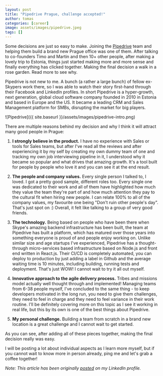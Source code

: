 ```yaml
---
layout: post
title: "Pipedrive Prague, challenge accepted!"
author: tomas
categories: [career]
image: assets/images/pipedrive.jpeg
tags: []
---
```


Some decisions are just so easy to make. Joining the [Pipedrive](https://www.pipedrive.com/) team and helping them build a brand new Prague office was one of them. After talking to co-founders Timo and Martin and then 10+ other people, after making a lovely trip to Estonia, things just started making more and more sense and finally everything has clicked together. Making the final decision a walk in a rose garden. Read more to see why.

Pipedrive is not new to me. A bunch (a rather a large bunch) of fellow ex-Skypers work there, so I was able to watch their story first-hand through their Facebook and LinkedIn profiles. In short Pipedrive is a hyper-growth, next generation, global cloud software company founded in 2010 in Estonia and based in Europe and the US. It became a leading CRM and Sales Management platform for SMBs, disrupting the market for big players.

![Pipedrive]({{ site.baseurl }}/assets/images/pipedrive-intro.png)

There are multiple reasons behind my decision and why I think it will attract many good people in Prague:

1. **I strongly believe in the product.** I have no experience with Sales or tools for Sales teams, but after I've read all the reviews and after experiencing it by my self by creating my own dummy team of one and tracking my own job interviewing pipeline in it, I understood why it became so popular and what drives that amazing growth. It's a tool built for people by people who love it and you can see it at the end result.

2. **The people and company values.** Every single person I talked to, I loved. I got a pretty good sample, different roles too. Every single one was dedicated to their work and all of them have highlighted how much they value the team they're part of and how much attention they pay to the cultural fit when hiring new people. I can relate 100% to all of the company values, my favourite one being "Don't ruin other people's day". That's just spot on :) Overall, it felt like talking to a group of very good friends.

3. **The technology.** Being based on people who have been there when Skype's amazing backend infrastructure has been built, the team at Pipedrive has built a platform, which has matured over those years into something everyone is proud of and people enjoy working on. Unlike similar size and age startups I've experienced, Pipedrive has a thought-through micro-services based infrastructure based on Node.js and front end written in React.js. Their CI/CD is completely automated, you can deploy to production by just adding a label in Github and the average waiting time is 10 minutes, including building, running tests and deployment. That's just WOW! I cannot wait to try it all out myself.

4. **Innovative approach to the agile delivery process.** Tribes and missions model actually well thought through and implemented! Managing teams from 6-38 people myself, I've concluded to the same thing - to keep developers motivated in the long run, you need to give them challenges, they need to feel in charge and they need to feel variance in their work routine. I'll be definitely covering more on this topic as I see it working in real life, but this by its own is one of the best things about Pipedrive.

5. **My personal challenge.** Building a team from scratch in a brand new location is a great challenge and I cannot wait to get started.

As you can see, after adding all of these pieces together, making the final decision really was easy.

I will be posting a lot about individual aspects as I learn more myself, but if you cannot wait to know more in person already, ping me and let's grab a coffee together!

_Note: This article has been originally [posted](https://www.linkedin.com/pulse/pipedrive-prague-challenge-accepted-tomas-rehor/) on my LinkedIn profile._
